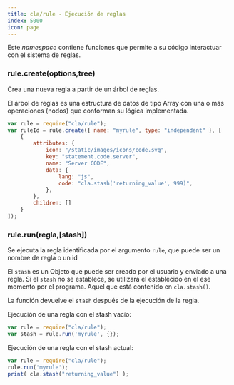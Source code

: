 ```yaml
---
title: cla/rule - Ejecución de reglas
index: 5000
icon: page
---
```


Este *namespace* contiene funciones
que permite a su código interactuar con el
sistema de reglas.

### rule.create(options,tree)

Crea una nueva regla a partir de un árbol de reglas.

El árbol de reglas es una estructura de datos de tipo Array con una o más operaciones (nodos)
que conforman su lógica implementada.

```javascript
var rule = require("cla/rule");
var ruleId = rule.create({ name: "myrule", type: "independent" }, [
    {
        attributes: {
            icon: "/static/images/icons/code.svg",
            key: "statement.code.server",
            name: "Server CODE",
            data: {
                lang: "js",
                code: "cla.stash('returning_value', 999)",
            },
        },
        children: []
    }
]);
```

### rule.run(regla,[stash])

Se ejecuta la regla identificada por el argumento
`rule`, que puede ser un nombre de regla o un id

El `stash` es un Objeto que puede ser creado por el usuario y enviado a una regla. Si el `stash` no se establece, se utilizará el establecido en el ese momento por el programa. Aquel que está contenido en `cla.stash()`.


La función devuelve el `stash` después de la ejecución de la regla.

Ejecución de una regla con el stash vacío:

```javascript
var rule = require("cla/rule");
var stash = rule.run('myrule', {});
```

Ejecución de una regla con el stash actual:

```javascript
var rule = require("cla/rule");
rule.run('myrule');
print( cla.stash("returning_value") );
```

